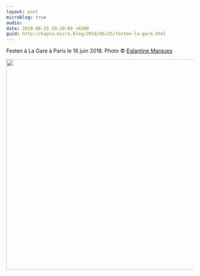 ```yaml
---
layout: post
microblog: true
audio: 
date: 2018-06-25 19:10:03 +0200
guid: http://kapsa.micro.blog/2018/06/25/festen-la-gare.html
---
```

Festen à La Gare à Paris le 16 juin 2018. Photo © [Eglantine Marques](https://www.instagram.com/eglantine_egs/)

<img src="http://www.jeankapsa.com/uploads/2018/a9dc82e0f3.jpg" width="600" height="565" />
